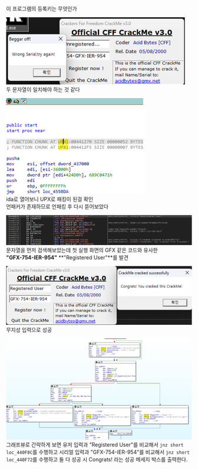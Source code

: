 이 프로그램의 등록키는 무엇인가

![wrong.png](./wrong.png)  
두 문자열이 일치해야 하는 것 같다

![upx](./upx.png)  
ida로 열어보니 UPX로 패킹이 된걸 확인  
언패커가 존재하므로 언패킹 후 다시 뜯어보았다

![string](./string.png)  
문자열을 먼저 검색해보았는데 첫 실행 화면의 GFX 같은 코드와 유사한  
**"GFX-754-IER-954"** **"Registered User"**를 발견

![success](./success.png)  
무지성 입력으로 성공

![ida](./ida.png)  
그래프뷰로 간략하게 보면 유저 입력과 "Registered User"를 비교해서 `jnz short loc_440F8C`를 수행하고
시리얼 입력과 "GFX-754-IER-954"를 비교해서 `jnz short loc_440F72`를 수행하고 둘 다 성공 시 Congrats! 라는 성공 메세지 박스를 출력한다.

